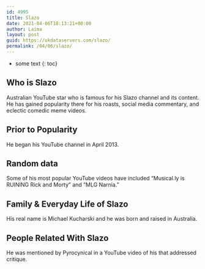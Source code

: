 ```yaml
---
id: 4995
title: Slazo
date: 2021-04-06T18:13:21+00:00
author: Laima
layout: post
guid: https://ukdataservers.com/slazo/
permalink: /04/06/slazo/
---
```


* some text
{: toc}


## Who is Slazo
                  
                  
                  
Australian YouTube star who is famous for his Slazo channel and its content. He has gained popularity there for his roasts, social media commentary, and eclectic comedic meme videos.
                  
              
            
              
            
                
                
                
## Prior to Popularity
                  
                  
                  
He began his YouTube channel in April 2013. 
                  
              
            
              
            
                
                
                
## Random data
                  
                  
                  
Some of his most popular YouTube videos have included &#8220;Musical.ly is RUINING Rick and Morty&#8221; and &#8220;MLG Narnia.&#8221;
                  
              
            
              
            
                
                
                
## Family & Everyday Life of Slazo
                  
                  
                  
His real name is Michael Kucharski and he was born and raised in Australia. 
                  
              
            
              
            
                
                
                
## People Related With Slazo
                  
                  
                  
He was mentioned by Pyrocynical in a YouTube video of his that addressed critique. 
                  
              
            
              
            
                
              
            
              
              
            
            
              
            
          
          
          